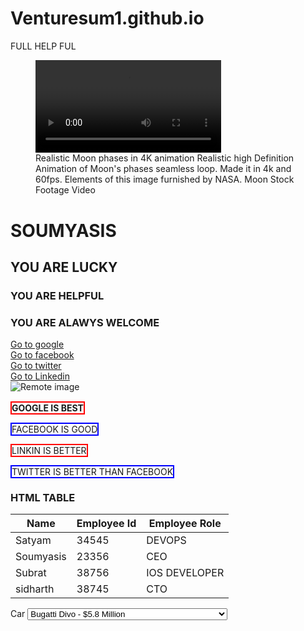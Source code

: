 # Venturesum1.github.io
FULL HELP FUL<br>
<!DOCTYPE html>
<html lang="en">
<head>
    <meta charset="UTF-8">
    <meta http-equiv="X-UA-Compatible" content="IE=edge">
    <meta name="viewport" content="width=device-width, initial-scale=1.0">
    <title>Heading Paragraphs and Emmet</title>
</head>
<body>
    <figure role="figure"><video style="width:70%;height:auto" role="video" src="https://media.istockphoto.com/videos/realistic-moon-phases-in-4k-animation-video-id1263945217" alt="Realistic Moon phases in 4K animation Realistic high Definition Animation of Moon's phases seamless loop. Made it in 4k and 60fps. Elements of this image furnished by NASA. Moon Stock Footage Video" controls="" controlslist="nodownload" autoplay="" loop=""></video><figcaption data-testid="figcaption">Realistic Moon phases in 4K animation Realistic high Definition Animation of Moon's phases seamless loop. Made it in 4k and 60fps. Elements of this image furnished by NASA. Moon Stock Footage Video</figcaption></figure>
    <h1>SOUMYASIS</h1>
    <h2>YOU ARE LUCKY</h2>
    <h3>YOU ARE HELPFUL</h3>
    <h3>YOU ARE ALAWYS WELCOME </h3>
   
   <a href="https://google.com" target="_blank">Go to google</a><br>
    <a href="https://facebook.com" target="_blank">Go to facebook</a><br>
    <a href="https://twitter.com" target="_blank">Go to twitter</a><br>
    <a href="https://linkedin.com" target="_blank">Go to Linkedin</a><br>
        <img src="https://source.unsplash.com/user/erondu/600x200" alt="Remote image"><br>
   <br><strong style="border:2px solid red;">GOOGLE IS BEST</strong><br>
    <br><a style="border:2px solid blue;">FACEBOOK IS GOOD </a><br>
    <br><span style="border:2px solid red;">LINKIN IS BETTER</span><br>
    <br><span style="border:2px solid blue;">TWITTER IS BETTER THAN FACEBOOK</span>
    </ol>
    <h3>HTML TABLE</h3>
    <table>
        <thead>
            <tr>
                <th>Name</th>
                <th>Employee Id</th>
                <th>Employee Role</th>
            </tr>
        </thead>
        <tbody>
            <tr>
                <td>Satyam</td>
                <td>34545</td>
                <td>DEVOPS</td>
            </tr>
            <tr>
                <td>Soumyasis</td>
                <td>23356</td>
                <td>CEO</td>
            </tr>
            <tr>
                <td>Subrat</td>
                <td>38756</td>
                <td>IOS DEVELOPER</td>
            </tr>
            <tr>
                <td>sidharth</td>
                <td>38745</td>
                <td> CTO</td>
            </tr>
        </tbody>
    </table>
          <div>
             <label for="car">Car</label>
             <select name="mycar" id="Car">
                <option value="ind">Bugatti Divo - $5.8 Million</option>
                <option value="stf">Lamborghini Veneno - $4.5 Million.<img src="https://cimg3.ibsrv.net/ibimg/hgm/1208x680-1/100/508/valentino-balboni-poses-beside-a-lamborghini-veneno-roadster-painted-in-verde-singh_100508595.jpg" alt="One Guy Now Owns Two Lamborghini Venenos (Probably)" jsname="HiaYvf" jsaction="load:XAeZkd;" class="n3VNCb" data-noaft="1" style="width: 433px; height: 243.742px; margin: 0px;"></option>
                <option value="sef">Mercedes-Maybach Exelero - $8.0 Million.<img src="https://upload.wikimedia.org/wikipedia/commons/thumb/2/26/Excelero.jpg/1200px-Excelero.jpg" alt="Maybach Exelero - Wikipedia" jsname="HiaYvf" jsaction="load:XAeZkd;" class="n3VNCb" data-noaft="1" style="width: 433px; height: 298.048px; margin: 0px;"></option>
                <option value="sff">Bugatti La Voiture Noire - $18.7 Million.<a role="link" tabindex="0" rel="noopener" target="_blank" href="https://www.google.com/url?sa=i&amp;url=https%3A%2F%2Fwww.businessinsider.com%2Fbugatti-la-voiture-noire-most-expensive-new-car-ever-2019-8&amp;psig=AOvVaw2tXoC7htPmUSK9Dnenut_3&amp;ust=1635012007505000&amp;source=images&amp;cd=vfe&amp;ved=0CAsQjRxqFwoTCID_xsLM3vMCFQAAAAAdAAAAABAD" jsaction="focus:kvVbVb;mousedown:kvVbVb;touchstart:kvVbVb;" aria-label="Visit Business Insider" class="eHAdSb" data-ved="0CAsQjRxqFwoTCID_xsLM3vMCFQAAAAAdAAAAABAD" rlhc="1"><img src="https://i.insider.com/5d52d4b8cd97840fe250aa5d?width=1136&amp;format=jpeg" alt="Bugatti&amp;#39;s &amp;#39;La Voiture Noire&amp;#39; Is the Most Expensive New Car Ever Sold" jsname="HiaYvf" jsaction="load:XAeZkd;" class="n3VNCb" data-noaft="1" style="width: 433px; height: 324.75px; margin: 0px;"><span class="VSIspc" jsname="eQ3Oyb" style="margin: 0px;">1136 × 852</span></a></option>
             </select>
           </div>
          
</body>
</html>
